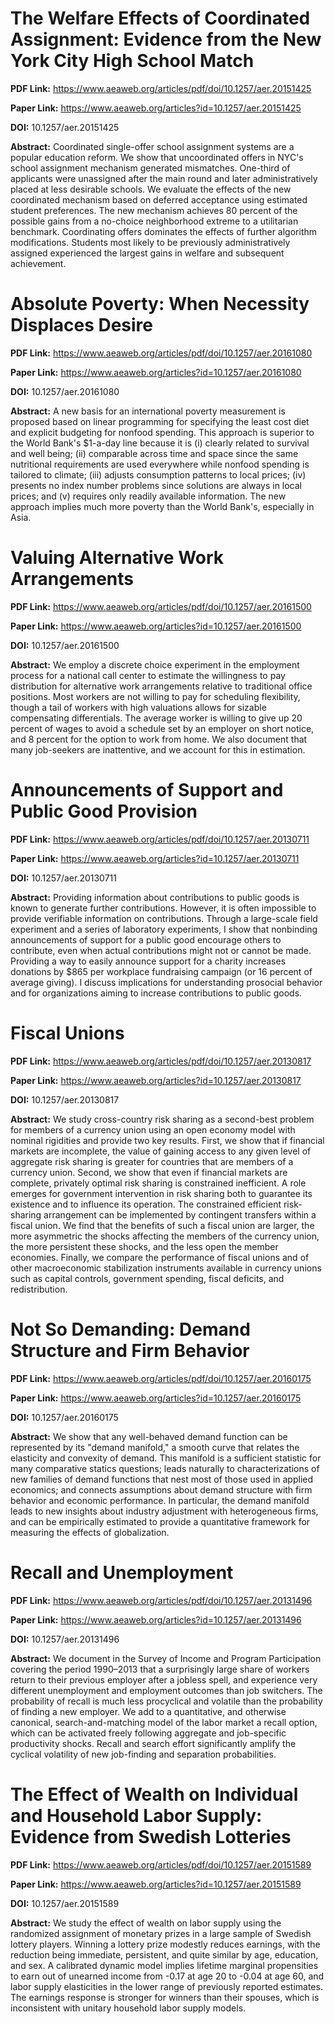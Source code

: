 # The Welfare Effects of Coordinated Assignment: Evidence from the New York City High School Match


**PDF Link:** https://www.aeaweb.org/articles/pdf/doi/10.1257/aer.20151425

**Paper Link:** https://www.aeaweb.org/articles?id=10.1257/aer.20151425

**DOI:** 10.1257/aer.20151425

**Abstract:**
Coordinated single-offer school assignment systems are a popular education reform. We show that uncoordinated offers in NYC's school assignment mechanism generated mismatches. One-third of applicants were unassigned after the main round and later administratively placed at less desirable schools. We evaluate the effects of the new coordinated mechanism based on deferred acceptance using estimated student preferences. The new mechanism achieves 80 percent of the possible gains from a no-choice neighborhood extreme to a utilitarian benchmark. Coordinating offers dominates the effects of further algorithm modifications. Students most likely to be previously administratively assigned experienced the largest gains in welfare and subsequent achievement.



# Absolute Poverty: When Necessity Displaces Desire


**PDF Link:** https://www.aeaweb.org/articles/pdf/doi/10.1257/aer.20161080

**Paper Link:** https://www.aeaweb.org/articles?id=10.1257/aer.20161080

**DOI:** 10.1257/aer.20161080

**Abstract:**
A new basis for an international poverty measurement is proposed based on linear programming for specifying the least cost diet and explicit budgeting for nonfood spending. This approach is superior to the World Bank's $1-a-day line because it is (i) clearly related to survival and well being; (ii) comparable across time and space since the same nutritional requirements are used everywhere while nonfood spending is tailored to climate; (iii) adjusts consumption patterns to local prices; (iv) presents no index number problems since solutions are always in local prices; and (v) requires only readily available information. The new approach implies much more poverty than the World Bank's, especially in Asia.



# Valuing Alternative Work Arrangements


**PDF Link:** https://www.aeaweb.org/articles/pdf/doi/10.1257/aer.20161500

**Paper Link:** https://www.aeaweb.org/articles?id=10.1257/aer.20161500

**DOI:** 10.1257/aer.20161500

**Abstract:**
We employ a discrete choice experiment in the employment process for a national call center to estimate the willingness to pay distribution for alternative work arrangements relative to traditional office positions. Most workers are not willing to pay for scheduling flexibility, though a tail of workers with high valuations allows for sizable compensating differentials. The average worker is willing to give up 20 percent of wages to avoid a schedule set by an employer on short notice, and 8 percent for the option to work from home. We also document that many job-seekers are inattentive, and we account for this in estimation.



# Announcements of Support and Public Good Provision


**PDF Link:** https://www.aeaweb.org/articles/pdf/doi/10.1257/aer.20130711

**Paper Link:** https://www.aeaweb.org/articles?id=10.1257/aer.20130711

**DOI:** 10.1257/aer.20130711

**Abstract:**
Providing information about contributions to public goods is known to generate further contributions. However, it is often impossible to provide verifiable information on contributions. Through a large-scale field experiment and a series of laboratory experiments, I show that nonbinding announcements of support for a public good encourage others to contribute, even when actual contributions might not or cannot be made. Providing a way to easily announce support for a charity increases donations by $865 per workplace fundraising campaign (or 16 percent of average giving). I discuss implications for understanding prosocial behavior and for organizations aiming to increase contributions to public goods.



# Fiscal Unions


**PDF Link:** https://www.aeaweb.org/articles/pdf/doi/10.1257/aer.20130817

**Paper Link:** https://www.aeaweb.org/articles?id=10.1257/aer.20130817

**DOI:** 10.1257/aer.20130817

**Abstract:**
We study cross-country risk sharing as a second-best problem for members of a currency union using an open economy model with nominal rigidities and provide two key results. First, we show that if financial markets are incomplete, the value of gaining access to any given level of aggregate risk sharing is greater for countries that are members of a currency union. Second, we show that even if financial markets are complete, privately optimal risk sharing is constrained inefficient. A role emerges for government intervention in risk sharing both to guarantee its existence and to influence its operation. The constrained efficient risk-sharing arrangement can be implemented by contingent transfers within a fiscal union. We find that the benefits of such a fiscal union are larger, the more asymmetric the shocks affecting the members of the currency union, the more persistent these shocks, and the less open the member economies. Finally, we compare the performance of fiscal unions and of other macroeconomic stabilization instruments available in currency unions such as capital controls, government spending, fiscal deficits, and redistribution.



# Not So Demanding: Demand Structure and Firm Behavior


**PDF Link:** https://www.aeaweb.org/articles/pdf/doi/10.1257/aer.20160175

**Paper Link:** https://www.aeaweb.org/articles?id=10.1257/aer.20160175

**DOI:** 10.1257/aer.20160175

**Abstract:**
We show that any well-behaved demand function can be represented by its "demand manifold," a smooth curve that relates the elasticity and convexity of demand. This manifold is a sufficient statistic for many comparative statics questions; leads naturally to characterizations of new families of demand functions that nest most of those used in applied economics; and connects assumptions about demand structure with firm behavior and economic performance. In particular, the demand manifold leads to new insights about industry adjustment with heterogeneous firms, and can be empirically estimated to provide a quantitative framework for measuring the effects of globalization.



# Recall and Unemployment


**PDF Link:** https://www.aeaweb.org/articles/pdf/doi/10.1257/aer.20131496

**Paper Link:** https://www.aeaweb.org/articles?id=10.1257/aer.20131496

**DOI:** 10.1257/aer.20131496

**Abstract:**
We document in the Survey of Income and Program Participation covering the period 1990–2013 that a surprisingly large share of workers return to their previous employer after a jobless spell, and experience very different unemployment and employment outcomes than job switchers. The probability of recall is much less procyclical and volatile than the probability of finding a new employer. We add to a quantitative, and otherwise canonical, search-and-matching model of the labor market a recall option, which can be activated freely following aggregate and job-specific productivity shocks. Recall and search effort significantly amplify the cyclical volatility of new job-finding and separation probabilities.



# The Effect of Wealth on Individual and Household Labor Supply: Evidence from Swedish Lotteries


**PDF Link:** https://www.aeaweb.org/articles/pdf/doi/10.1257/aer.20151589

**Paper Link:** https://www.aeaweb.org/articles?id=10.1257/aer.20151589

**DOI:** 10.1257/aer.20151589

**Abstract:**
We study the effect of wealth on labor supply using the randomized assignment of monetary prizes in a large sample of Swedish lottery players. Winning a lottery prize modestly reduces earnings, with the reduction being immediate, persistent, and quite similar by age, education, and sex. A calibrated dynamic model implies lifetime marginal propensities to earn out of unearned income from -0.17 at age 20 to -0.04 at age 60, and labor supply elasticities in the lower range of previously reported estimates. The earnings response is stronger for winners than their spouses, which is inconsistent with unitary household labor supply models.

